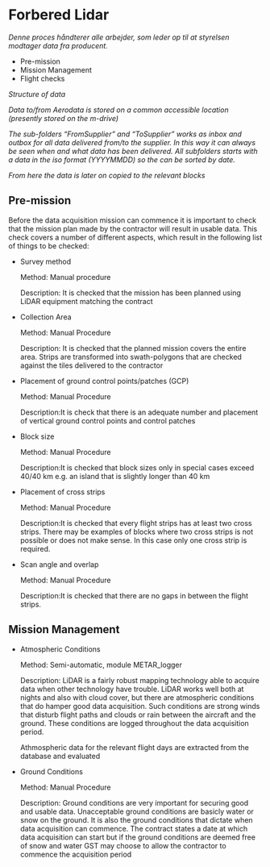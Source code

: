 # Forbered Lidar

_Denne proces håndterer alle arbejder, som leder op til at styrelsen modtager data fra producent._

* Pre-mission
* Mission Management
* Flight checks


_Structure of data_

_Data to/from Aerodata is stored on a common accessible location (presently stored on the m-drive)_

_The sub-folders “FromSupplier” and “ToSupplier” works as inbox and outbox for all data delivered from/to the supplier. In this way it can always be seen when and what data has been delivered. All subfolders starts with a data in the iso format (YYYYMMDD) so the can be sorted by date._ 

_From here the data is later on copied to the relevant blocks_

 

## Pre-mission

Before the data acquisition mission can commence it is important to check that the mission plan made by the contractor will result in usable data. This check covers a number of different aspects, which result in the following list of things to be checked:

* Survey method

  Method: Manual procedure
  
  Description: It is checked that the mission has been planned using LiDAR equipment matching the contract
  
* Collection Area

  Method: Manual Procedure
  
  Description: It is checked that the planned mission covers the entire area. Strips are transformed into swath-polygons that are checked against the tiles delivered to the contractor
  
* Placement of ground control points/patches (GCP)

  Method: Manual Procedure
  
  Description:It is check that there is an adequate number and placement of vertical ground control points and control patches
  
* Block size

  Method: Manual Procedure
  
  Description:It is checked that block sizes only in special cases exceed 40/40 km e.g. an island that is slightly longer than 40 km
  
* Placement of cross strips

  Method: Manual Procedure
  
  Description:It is checked that every flight strips has at least two cross strips. There may be examples of blocks where two cross strips is not possible or does not make sense. In this case only one cross strip is required.

* Scan angle and overlap

  Method: Manual Procedure
  
  Description:It is checked that there are no gaps in between the flight strips. 


## Mission Management

* Atmospheric Conditions
  
  Method: Semi-automatic, module METAR_logger
  
  Description: LiDAR is a fairly robust mapping technology able to acquire data when other technology have trouble. LiDAR works well both at nights and also with cloud cover, but there are atmospheric conditions that do hamper good data acquisition. Such conditions are strong winds that disturb flight paths and clouds or rain between the aircraft and the ground. These conditions are logged throughout the data acquisition period.   

  Athmospheric data for the relevant flight days are extracted from the database and evaluated 

* Ground Conditions

  Method: Manual Procedure
  
  Description: Ground conditions are very important for securing good and usable data. Unacceptable ground conditions are basicly water or snow on the ground. It is also the ground conditions that dictate when data acquisition can commence. The contract states a date at which data acquisition can start but if the ground conditions are deemed free of snow and water GST may choose to allow the contractor to commence the acquisition period
  
  
